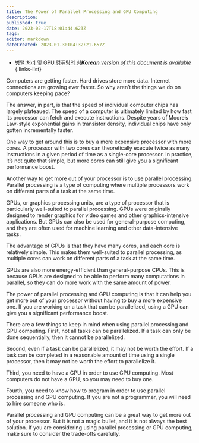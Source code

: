 ```yaml
---
title: The Power of Parallel Processing and GPU Computing
description: 
published: true
date: 2023-02-17T18:01:44.623Z
tags: 
editor: markdown
dateCreated: 2023-01-30T04:32:21.657Z
---
```


- [병렬 처리 및 GPU 컴퓨팅의 힘***Korean** version of this document is available*](/ko/Knowledge-base/Common/the-power-of-parallel-processing-and-gpu-computing)
{.links-list}


Computers are getting faster. Hard drives store more data. Internet connections are growing ever faster. So why aren’t the things we do on computers keeping pace?

The answer, in part, is that the speed of individual computer chips has largely plateaued. The speed of a computer is ultimately limited by how fast its processor can fetch and execute instructions. Despite years of Moore’s Law-style exponential gains in transistor density, individual chips have only gotten incrementally faster.

One way to get around this is to buy a more expensive processor with more cores. A processor with two cores can theoretically execute twice as many instructions in a given period of time as a single-core processor. In practice, it’s not quite that simple, but more cores can still give you a significant performance boost.

Another way to get more out of your processor is to use parallel processing. Parallel processing is a type of computing where multiple processors work on different parts of a task at the same time.

GPUs, or graphics processing units, are a type of processor that is particularly well-suited to parallel processing. GPUs were originally designed to render graphics for video games and other graphics-intensive applications. But GPUs can also be used for general-purpose computing, and they are often used for machine learning and other data-intensive tasks.

The advantage of GPUs is that they have many cores, and each core is relatively simple. This makes them well-suited to parallel processing, as multiple cores can work on different parts of a task at the same time.

GPUs are also more energy-efficient than general-purpose CPUs. This is because GPUs are designed to be able to perform many computations in parallel, so they can do more work with the same amount of power.

The power of parallel processing and GPU computing is that it can help you get more out of your processor without having to buy a more expensive one. If you are working on a task that can be parallelized, using a GPU can give you a significant performance boost.

There are a few things to keep in mind when using parallel processing and GPU computing. First, not all tasks can be parallelized. If a task can only be done sequentially, then it cannot be parallelized.

Second, even if a task can be parallelized, it may not be worth the effort. If a task can be completed in a reasonable amount of time using a single processor, then it may not be worth the effort to parallelize it.

Third, you need to have a GPU in order to use GPU computing. Most computers do not have a GPU, so you may need to buy one.

Fourth, you need to know how to program in order to use parallel processing and GPU computing. If you are not a programmer, you will need to hire someone who is.

Parallel processing and GPU computing can be a great way to get more out of your processor. But it is not a magic bullet, and it is not always the best solution. If you are considering using parallel processing or GPU computing, make sure to consider the trade-offs carefully.